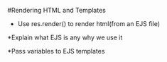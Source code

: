 #Rendering HTML and Templates

* Use res.render() to render html(from an EJS file)

*Explain what EJS is any why we use it

*Pass variables to EJS templates